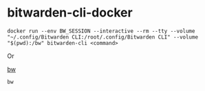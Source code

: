 # bitwarden-cli-docker

```
docker run --env BW_SESSION --interactive --rm --tty --volume "~/.config/Bitwarden CLI:/root/.config/Bitwarden CLI" --volume "$(pwd):/bw" bitwarden-cli <command>
```

Or

[bw](./bw)

```
bw
```